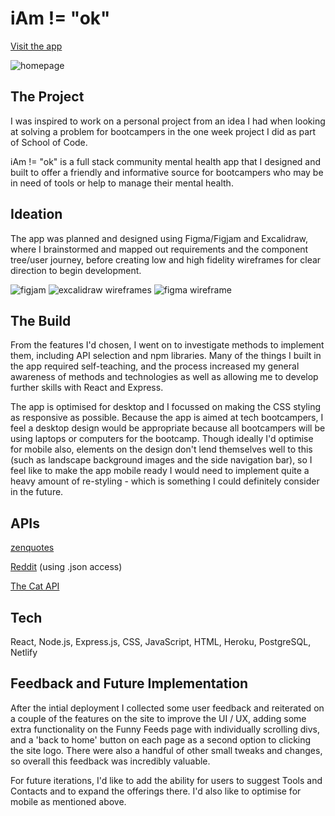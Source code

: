 # iAm != "ok"

[Visit the app](https://iam-notok.netlify.app/)

<img src="./imae address" alt="homepage">

## The Project

I was inspired to work on a personal project from an idea I had when looking at solving a problem for bootcampers in the one week project I did as part of School of Code.

iAm != "ok" is a full stack community mental health app that I designed and built to offer a friendly and informative source for bootcampers who may be in need of tools or help to manage their mental health.

## Ideation

The app was planned and designed using Figma/Figjam and Excalidraw, where I brainstormed and mapped out requirements and the component tree/user journey, before creating low and high fidelity wireframes for clear direction to begin development.

<img src="./imageaddress.JPG" alt="figjam">
<img src="./imageaddress.JPG" alt="excalidraw wireframes">
<img src="./imageaddress.JPG" alt="figma wireframe">

## The Build

From the features I'd chosen, I went on to investigate methods to implement them, including API selection and npm libraries.  Many of the things I built in the app required self-teaching, and the process increased my general awareness of methods and technologies as well as allowing me to develop further skills with React and Express.

The app is optimised for desktop and I focussed on making the CSS styling as responsive as possible.  Because the app is aimed at tech bootcampers, I feel a desktop design would be appropriate because all bootcampers will be using laptops or computers for the bootcamp.  Though ideally I'd optimise for mobile also, elements on the design don't lend themselves well to this (such as landscape background images and the side navigation bar), so I feel like to make the app mobile ready I would need to implement quite a heavy amount of re-styling - which is something I could definitely consider in the future.

## APIs

[zenquotes](https://zenquotes.io/)

[Reddit](https://www.reddit.com/) (using .json access)

[The Cat API](https://thecatapi.com/)

## Tech

React, Node.js, Express.js, CSS, JavaScript, HTML, Heroku, PostgreSQL, Netlify

## Feedback and Future Implementation

After the intial deployment I collected some user feedback and reiterated on a couple of the features on the site to improve the UI / UX, adding some extra functionality on the Funny Feeds page with individually scrolling divs, and a 'back to home' button on each page as a second option to clicking the site logo.  There were also a handful of other small tweaks and changes, so overall this feedback was incredibly valuable.

For future iterations, I'd like to add the ability for users to suggest Tools and Contacts and to expand the offerings there.  I'd also like to optimise for mobile as mentioned above.
